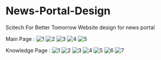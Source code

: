 # News-Portal-Design
Scitech For Better Tomorrow
Website design for news portal

Main Page :
![1](https://user-images.githubusercontent.com/77670162/227423872-95f2136c-dd40-4ee4-aee7-4556065aa978.PNG)
![2](https://user-images.githubusercontent.com/77670162/227424124-3a04b935-c8e6-480f-8e2f-7b0596f7817e.PNG)
![3](https://user-images.githubusercontent.com/77670162/227424132-b22d4514-5249-459a-a4ec-d6672878774c.PNG)
![4](https://user-images.githubusercontent.com/77670162/227424137-9679a60e-9713-4e14-8f58-f34ef3349919.PNG)
![5](https://user-images.githubusercontent.com/77670162/227424142-d0e8d51e-5a48-4a00-b92c-d92261825725.PNG)

Knowledge Page :
![1](https://user-images.githubusercontent.com/77670162/227424612-8c0f0522-4075-4428-a2f0-1015c49db9c6.PNG)
![2](https://user-images.githubusercontent.com/77670162/227424617-2e769e06-aa20-448a-90ab-6d4dcca66666.PNG)
![3](https://user-images.githubusercontent.com/77670162/227424623-a5a87ce6-6f9b-4494-8d81-bd027ba91fa3.PNG)
![4](https://user-images.githubusercontent.com/77670162/227424629-255bd95f-4f38-4761-b5aa-4d6096505257.PNG)
![5](https://user-images.githubusercontent.com/77670162/227424641-676b32a2-c0bf-4d8f-8db3-5555bc2d1788.PNG)
![6](https://user-images.githubusercontent.com/77670162/227424649-f36e1cba-640a-4809-b31d-a7cf703adad0.PNG)
![7](https://user-images.githubusercontent.com/77670162/227424654-841d02e2-e105-49ad-a083-8f9cdbedb39e.PNG)

